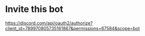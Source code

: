 # Invite this bot
https://discord.com/api/oauth2/authorize?client_id=789970805735161867&permissions=67584&scope=bot